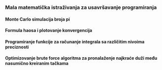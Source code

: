 ### Mala matematička istraživanja za usavršavanje programiranja

#### Monte Carlo simulacija broja pi
#### Formula haosa i plotovanje konvergencija
#### Programiranje funkcije za računanje integrala sa različitim nivoima preciznosti
#### Optimizovanje brute force algoritma za pronalaženje najkraće duži među nasumično kreiranim tačkama
